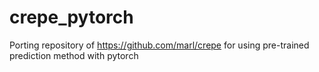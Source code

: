 # crepe_pytorch
Porting repository of https://github.com/marl/crepe for using pre-trained prediction method with pytorch

